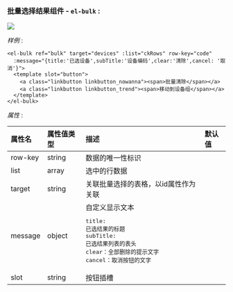 ### 批量选择结果组件 - `el-bulk` :

<img src="./images/el-bulk.jpg"/>

*样例* :  

    <el-bulk ref="bulk" target="devices" :list="ckRows" row-key="code"
      :message="{title:'已选设备',subTitle:'设备编码',clear:'清除',cancel: '取消'}">
      <template slot="button">
        <a class="linkbutton linkbutton_nowanna"><span>批量清除</span></a>
        <a class="linkbutton linkbutton_trend"><span>移动到设备组</span></a>
      </template>
    </el-bulk>


*属性* :  

| 属性名 | 属性值类型 | 描述 | 默认值 |
| :------------- | :------------- | :------------- | :------------- |
| row-key | string | 数据的唯一性标识 | |
| list | array | 选中的行数据 | |
| target | string | 关联批量选择的表格，以id属性作为关联 | |
| message | object | 自定义显示文本<br> <pre>title: 已选结果的标题<br>subTitle: 已选结果列表的表头<br>clear：全部删除的提示文字<br>cancel：取消按钮的文字</pre>| |
| slot | string | 按钮插槽 | |
